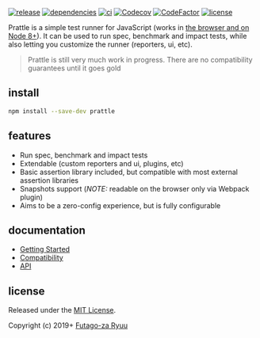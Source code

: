 [![release](https://img.shields.io/npm/v/prattle.svg)](https://www.npmjs.com/package/prattle)
[![dependencies](https://img.shields.io/david/futagoza/prattle.svg)](https://david-dm.org/futagoza/prattle)
[![ci](https://github.com/futagoza/prattle/workflows/ci/badge.svg)](https://github.com/futagoza/prattle/ci?workflow=ci)
[![Codecov](https://codecov.io/gh/futagoza/prattle/branch/master/graph/badge.svg)](https://codecov.io/gh/futagoza/prattle)
[![CodeFactor](https://www.codefactor.io/repository/github/futagoza/prattle/badge)](https://www.codefactor.io/repository/github/futagoza/prattle)
[![license](https://img.shields.io/badge/license-mit-blue.svg)](https://opensource.org/licenses/MIT)

Prattle is a simple test runner for JavaScript (works in [the browser and on Node 8+](./docs/guides/compatibility.md)). It can be used to run spec, benchmark and impact tests, while also letting you customize the runner (reporters, ui, etc).

> Prattle is still very much work in progress. There are no compatibility guarantees until it goes gold

## install

```sh
npm install --save-dev prattle
```

## features

* Run spec, benchmark and impact tests
* Extendable (custom reporters and ui, plugins, etc)
* Basic assertion library included, but compatible with most external assertion libraries
* Snapshots support (_NOTE:_ readable on the browser only via Webpack plugin)
* Aims to be a zero-config experience, but is fully configurable

## documentation

- [Getting Started](https://prattle.now.sh/guides/getting-started)
- [Compatibility](https://prattle.now.sh/guides/compatibility)
- [API](https://prattle.now.sh/api/)

## license

Released under the [MIT License](https://opensource.org/licenses/MIT).

Copyright (c) 2019+ [Futago-za Ryuu](https://github.com/futagoza)
